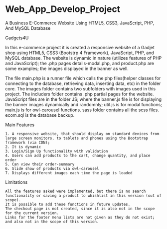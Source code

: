 # Web_App_Develop_Project
A Business E-Commerce Website Using HTML5, CSS3, JavaScript, PHP, And MySQL Database

Gadgets4U
  
  In this e-commerce project it is created a responsive website of a Gadjet shop using HTML5, CSS3 (Bootstrp 4 Framework), JavaScript, PHP, and MySQL database.
  The website is dynamic in nature (utilizes features of PHP and JavaScript); the .php pages details-modal.php, and product.php are some examples; the images displayed 
  in the banner as well.
  
  The file main.php is a runner file which calls the php files(helper classes for connecting to the database, retrieving data, inserting data, etc) in the folder core. 
  The images folder contains two subfolders with images used in this project.
  The includers folder contains .php partial pages for the website.
  JavaScript files are in the folder JS; where the banner.js file is for displaying the banner images dynamically and randomnly;
  util.js is for modal functions; main.js is for owl-carousel functions.
  sass folder contains all the scss files.
  ecom.sql is the database backup.

  Main Features

    1. A responsive website, that should display on standard devices from large screen monitors, to tablets and phones using the Bootstrap framework (via CDN);
    2. It is dynamic
    3. Login/Sign Up functionality with validation
    4. Users can add products to the cart, change quantity, and place order
    5. Can view their order-summary
    6. Slide show of products via owl-carousel 
    7. Displays different images each time the page is loaded
    
  Limitations

    All the features asked were implemented, but there is no search functionality or saving a product to whishlist in this version (out of scope).
    It is possible to add these functions in future updates.
    The checkout page is not created, since it is also not in the scope for the current version.
    Links for the footer menu lists are not given as they do not exist; and also not in the scope of this version.
    
    

